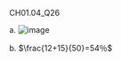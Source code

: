 CH01.04_Q26

a.
![image](https://github.com/user-attachments/assets/c87c3309-8a89-47a0-b155-b062077fb2b0)

b.
$\frac{12+15}{50}=54％$ 
